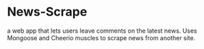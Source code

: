 # News-Scrape
a web app that lets users leave comments on the latest news. Uses Mongoose and Cheerio muscles to scrape news from another site.

